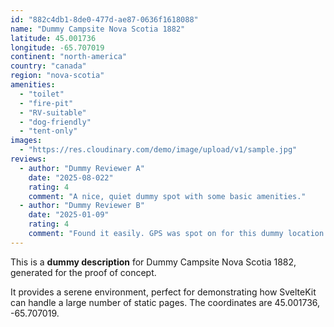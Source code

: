 ```yaml
---
id: "882c4db1-8de0-477d-ae87-0636f1618088"
name: "Dummy Campsite Nova Scotia 1882"
latitude: 45.001736
longitude: -65.707019
continent: "north-america"
country: "canada"
region: "nova-scotia"
amenities:
  - "toilet"
  - "fire-pit"
  - "RV-suitable"
  - "dog-friendly"
  - "tent-only"
images:
  - "https://res.cloudinary.com/demo/image/upload/v1/sample.jpg"
reviews:
  - author: "Dummy Reviewer A"
    date: "2025-08-022"
    rating: 4
    comment: "A nice, quiet dummy spot with some basic amenities."
  - author: "Dummy Reviewer B"
    date: "2025-01-09"
    rating: 4
    comment: "Found it easily. GPS was spot on for this dummy location."
---
```


This is a **dummy description** for Dummy Campsite Nova Scotia 1882, generated for the proof of concept.

It provides a serene environment, perfect for demonstrating how SvelteKit can handle a large number of static pages. The coordinates are 45.001736, -65.707019.
